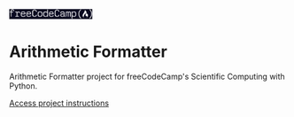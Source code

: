 <img src="logo-fcc.png" alt="freeCodeCamp Logo" width="150">

# Arithmetic Formatter

Arithmetic Formatter project for freeCodeCamp's Scientific Computing with Python.

[Access project instructions](https://www.freecodecamp.org/learn/scientific-computing-with-python/scientific-computing-with-python-projects/arithmetic-formatter)
